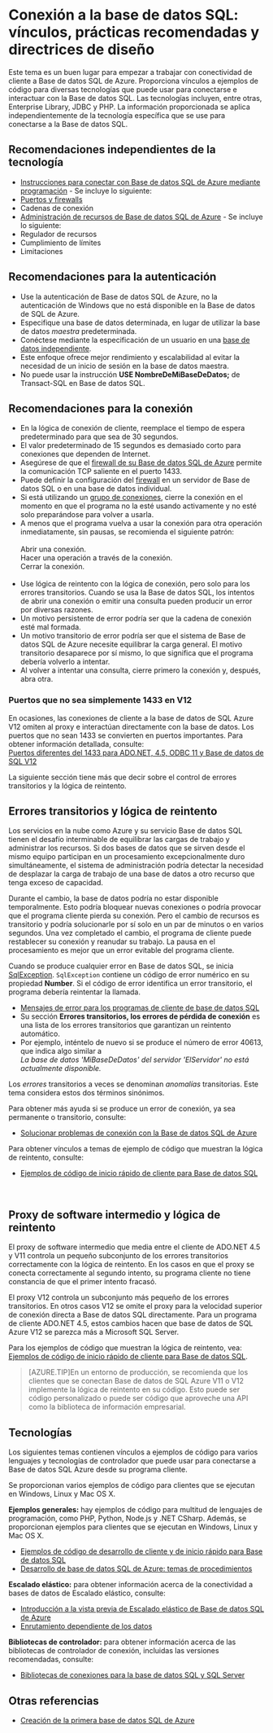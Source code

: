<properties 
	pageTitle="Conexión a la base de datos SQL: vínculos, prácticas recomendadas y directrices de diseño"
	description="Un tema de punto de partida que reúne vínculos y recomendaciones para los programas cliente que se conectan a Base de datos SQL de Azure a partir de tecnologías como ADO.NET y PHP."
	services="sql-database"
	documentationCenter=""
	authors="MightyPen"
	manager="jeffreyg"
	editor=""/>


<tags 
	ms.service="sql-database"
	ms.workload="data-management"
	ms.tgt_pltfrm="na"
	ms.devlang="na"
	ms.topic="article"
	ms.date="08/05/2015"
	ms.author="genemi"/>


# Conexión a la base de datos SQL: vínculos, prácticas recomendadas y directrices de diseño


Este tema es un buen lugar para empezar a trabajar con conectividad de cliente a Base de datos SQL de Azure. Proporciona vínculos a ejemplos de código para diversas tecnologías que puede usar para conectarse e interactuar con la Base de datos SQL. Las tecnologías incluyen, entre otras, Enterprise Library, JDBC y PHP. La información proporcionada se aplica independientemente de la tecnología específica que se use para conectarse a la Base de datos SQL.


## Recomendaciones independientes de la tecnología


- [Instrucciones para conectar con Base de datos SQL de Azure mediante programación](http://msdn.microsoft.com/library/azure/ee336282.aspx) - Se incluye lo siguiente:
 - [Puertos y firewalls](https://azure.microsoft.com/es-ES/documentation/articles/sql-database-configure-firewall-settings/)
 - Cadenas de conexión
- [Administración de recursos de Base de datos SQL de Azure](https://msdn.microsoft.com/library/azure/dn338083.aspx) - Se incluye lo siguiente:
 - Regulador de recursos
 - Cumplimiento de límites
 - Limitaciones




## Recomendaciones para la autenticación


- Use la autenticación de Base de datos SQL de Azure, no la autenticación de Windows que no está disponible en la Base de datos de SQL de Azure.
- Especifique una base de datos determinada, en lugar de utilizar la base de datos *maestra* predeterminada.
- Conéctese mediante la especificación de un usuario en una [base de datos independiente](http://msdn.microsoft.com/library/ff929071.aspx).
 - Este enfoque ofrece mejor rendimiento y escalabilidad al evitar la necesidad de un inicio de sesión en la base de datos maestra.
 - No puede usar la instrucción **USE NombreDeMiBaseDeDatos;** de Transact-SQL en Base de datos SQL.


## Recomendaciones para la conexión


- En la lógica de conexión de cliente, reemplace el tiempo de espera predeterminado para que sea de 30 segundos.
 - El valor predeterminado de 15 segundos es demasiado corto para conexiones que dependen de Internet.
- Asegúrese de que el [firewall de su Base de datos SQL de Azure](http://msdn.microsoft.com/library/ee621782.aspx) permite la comunicación TCP saliente en el puerto 1433.
 - Puede definir la configuración del [firewall](http://msdn.microsoft.com/library/azure/ee621782.aspx) en un servidor de Base de datos SQL o en una base de datos individual.
- Si está utilizando un [grupo de conexiones](http://msdn.microsoft.com/library/8xx3tyca.aspx), cierre la conexión en el momento en que el programa no la esté usando activamente y no esté solo preparándose para volver a usarla.
 - A menos que el programa vuelva a usar la conexión para otra operación inmediatamente, sin pausas, se recomienda el siguiente patrón: <br/><br/>Abrir una conexión. <br/>Hacer una operación a través de la conexión. <br/>Cerrar la conexión.<br/><br/>
- Use lógica de reintento con la lógica de conexión, pero solo para los errores transitorios. Cuando se usa la Base de datos SQL, los intentos de abrir una conexión o emitir una consulta pueden producir un error por diversas razones.
 - Un motivo persistente de error podría ser que la cadena de conexión esté mal formada.
 - Un motivo transitorio de error podría ser que el sistema de Base de datos SQL de Azure necesite equilibrar la carga general. El motivo transitorio desaparece por sí mismo, lo que significa que el programa debería volverlo a intentar.
 - Al volver a intentar una consulta, cierre primero la conexión y, después, abra otra.


### Puertos que no sea simplemente 1433 en V12


En ocasiones, las conexiones de cliente a la base de datos de SQL Azure V12 omiten al proxy e interactúan directamente con la base de datos. Los puertos que no sean 1433 se convierten en puertos importantes. Para obtener información detallada, consulte:<br/> [Puertos diferentes del 1433 para ADO.NET, 4.5, ODBC 11 y Base de datos de SQL V12](sql-database-develop-direct-route-ports-adonet-v12.md)


La siguiente sección tiene más que decir sobre el control de errores transitorios y la lógica de reintento.


## Errores transitorios y lógica de reintento


Los servicios en la nube como Azure y su servicio Base de datos SQL tienen el desafío interminable de equilibrar las cargas de trabajo y administrar los recursos. Si dos bases de datos que se sirven desde el mismo equipo participan en un procesamiento excepcionalmente duro simultáneamente, el sistema de administración podría detectar la necesidad de desplazar la carga de trabajo de una base de datos a otro recurso que tenga exceso de capacidad.


Durante el cambio, la base de datos podría no estar disponible temporalmente. Esto podría bloquear nuevas conexiones o podría provocar que el programa cliente pierda su conexión. Pero el cambio de recursos es transitorio y podría solucionarle por sí solo en un par de minutos o en varios segundos. Una vez completado el cambio, el programa de cliente puede restablecer su conexión y reanudar su trabajo. La pausa en el procesamiento es mejor que un error evitable del programa cliente.


Cuando se produce cualquier error en Base de datos SQL, se inicia [SqlException](https://msdn.microsoft.com/library/system.data.sqlclient.sqlexception.aspx). `SqlException` contiene un código de error numérico en su propiedad **Number**. Si el código de error identifica un error transitorio, el programa debería reintentar la llamada.


- [Mensajes de error para los programas de cliente de base de datos SQL](sql-database-develop-error-messages.md)
 - Su sección **Errores transitorios, los errores de pérdida de conexión** es una lista de los errores transitorios que garantizan un reintento automático.
 - Por ejemplo, inténtelo de nuevo si se produce el número de error 40613, que indica algo similar a<br/>*La base de datos 'MiBaseDeDatos' del servidor 'ElServidor' no está actualmente disponible.*


Los *errores* transitorios a veces se denominan *anomalías* transitorias. Este tema considera estos dos términos sinónimos.


Para obtener más ayuda si se produce un error de conexión, ya sea permanente o transitorio, consulte:


- [Solucionar problemas de conexión con la Base de datos SQL de Azure](http://support.microsoft.com/kb/2980233/)


Para obtener vínculos a temas de ejemplo de código que muestran la lógica de reintento, consulte:


- [Ejemplos de código de inicio rápido de cliente para Base de datos SQL](sql-database-develop-quick-start-client-code-samples.md)


<a id="gatewaynoretry" name="gatewaynoretry">&nbsp;</a>


## Proxy de software intermedio y lógica de reintento


El proxy de software intermedio que media entre el cliente de ADO.NET 4.5 y V11 controla un pequeño subconjunto de los errores transitorios correctamente con la lógica de reintento. En los casos en que el proxy se conecta correctamente al segundo intento, su programa cliente no tiene constancia de que el primer intento fracasó.


El proxy V12 controla un subconjunto más pequeño de los errores transitorios. En otros casos V12 se omite el proxy para la velocidad superior de conexión directa a Base de datos SQL directamente. Para un programa de cliente ADO.NET 4.5, estos cambios hacen que base de datos de SQL Azure V12 se parezca más a Microsoft SQL Server.


Para los ejemplos de código que muestran la lógica de reintento, vea:<br/>[Ejemplos de código de inicio rápido de cliente para Base de datos SQL](sql-database-develop-quick-start-client-code-samples.md).


> [AZURE.TIP]En un entorno de producción, se recomienda que los clientes que se conectan Base de datos de SQL Azure V11 o V12 implemente la lógica de reintento en su código. Esto puede ser código personalizado o puede ser código que aproveche una API como la biblioteca de información empresarial.


## Tecnologías


Los siguientes temas contienen vínculos a ejemplos de código para varios lenguajes y tecnologías de controlador que puede usar para conectarse a Base de datos SQL Azure desde su programa cliente.


Se proporcionan varios ejemplos de código para clientes que se ejecutan en Windows, Linux y Mac OS X.


**Ejemplos generales:** hay ejemplos de código para multitud de lenguajes de programación, como PHP, Python, Node.js y .NET CSharp. Además, se proporcionan ejemplos para clientes que se ejecutan en Windows, Linux y Mac OS X.


- [Ejemplos de código de desarrollo de cliente y de inicio rápido para Base de datos SQL](sql-database-develop-quick-start-client-code-samples.md)
- [Desarrollo de base de datos SQL de Azure: temas de procedimientos](http://msdn.microsoft.com/library/azure/ee621787.aspx)


**Escalado elástico:** para obtener información acerca de la conectividad a bases de datos de Escalado elástico, consulte:


- [Introducción a la vista previa de Escalado elástico de Base de datos SQL de Azure](sql-database-elastic-scale-get-started.md)
- [Enrutamiento dependiente de los datos](sql-database-elastic-scale-data-dependent-routing.md)


**Bibliotecas de controlador:** para obtener información acerca de las bibliotecas de controlador de conexión, incluidas las versiones recomendadas, consulte:


- [Bibliotecas de conexiones para la base de datos SQL y SQL Server](sql-database-libraries.md)


## Otras referencias


- [Creación de la primera base de datos SQL de Azure](sql-database-get-started.md)

 

<!---HONumber=August15_HO9-->